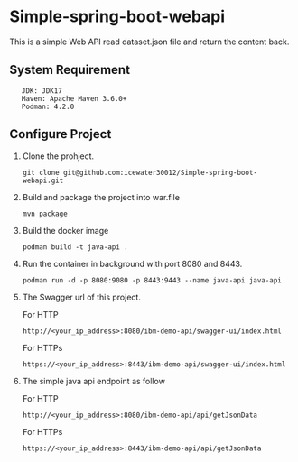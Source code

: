 # Simple-spring-boot-webapi
This is a simple Web API read dataset.json file and return the content back.

## System Requirement
       JDK: JDK17
       Maven: Apache Maven 3.6.0+
       Podman: 4.2.0


## Configure Project
1. Clone the prohject.

       git clone git@github.com:icewater30012/Simple-spring-boot-webapi.git

2. Build and package the project into war.file

       mvn package

3. Build the docker image

       podman build -t java-api .

4. Run the container in background with port 8080 and 8443.

       podman run -d -p 8080:9080 -p 8443:9443 --name java-api java-api

5. The Swagger url of this project.

   For HTTP

       http://<your_ip_address>:8080/ibm-demo-api/swagger-ui/index.html

   For HTTPs

       https://<your_ip_address>:8443/ibm-demo-api/swagger-ui/index.html

8. The simple java api endpoint as follow

   For HTTP

       http://<your_ip_address>:8080/ibm-demo-api/api/getJsonData

   For HTTPs
   
       https://<your_ip_address>:8443/ibm-demo-api/api/getJsonData
